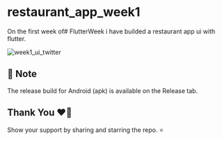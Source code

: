 # restaurant_app_week1

On the first week of# FlutterWeek i have builded a restaurant app ui with flutter.


![week1_ui_twitter](https://user-images.githubusercontent.com/61899657/212533585-4d95813a-173d-455c-9e4f-e3b047aff8d4.png)

## 📝 Note
The release build for Android (apk) is available on the Release tab.

## Thank You ❤️‍🔥
Show your support by sharing and starring the repo. ⭐️
